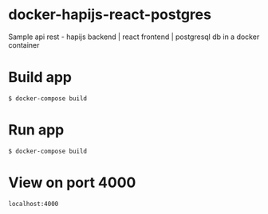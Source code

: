# docker-hapijs-react-postgres
Sample api rest - hapijs backend | react frontend  | postgresql db in a docker container

# Build app

    $ docker-compose build

# Run app    

    $ docker-compose build

# View on port 4000

    localhost:4000